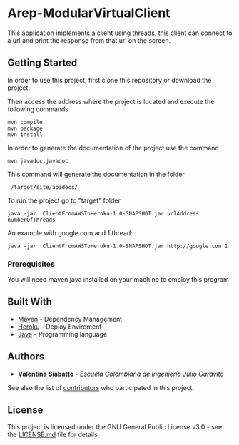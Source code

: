 # Arep-ModularVirtualClient


This application implements a client using threads, this client  can connect to a url and print the response from that url on the screen. 


## Getting Started

 In order to use this project, first clone this repository or download the project.

Then access the address where the project is located and execute the following commands

```
mvn compile
mvn package
mvn install
```
In order to generate the documentation of the project use the command 

```
mvn javadoc:javadoc
```
This command will generate the documentation in the folder 
```
 /target/site/apidocs/
 ```
To run the project go to "target" folder
```
java -jar  ClientFromAWSToHeroku-1.0-SNAPSHOT.jar urlAddress numberOfThreads
```
An example with google.com and 1 thread:

```
java -jar  ClientFromAWSToHeroku-1.0-SNAPSHOT.jar http://google.com 1
```

### Prerequisites

You will need maven java installed on your machine to employ this program

## Built With

* [Maven](https://maven.apache.org/) - Dependency Management
* [Heroku](https://www.heroku.com/) - Deploy Enviroment
* [Java](https://www.java.com/es/download/) - Programming language


## Authors

* **Valentina Siabatto** - *Escuela Colombiana de Ingeniería Julio Garavito* 

See also the list of [contributors](https://github.com/Siabell/AREP-lab1-introduccion/graphs/contributors) who participated in this project.

## License

This project is licensed under the GNU General Public License v3.0 - see the [LICENSE.md](LICENSE.md) file for details


